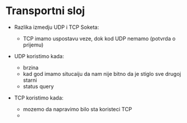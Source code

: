 # Transportni sloj
- Razlika izmedju UDP i TCP Soketa:
  - TCP imamo uspostavu veze, dok kod UDP nemamo (potvrda o prijemu)

- UDP koristimo kada:
  - brzina
  - kad god imamo situcaiju da nam nije bitno da je stiglo sve drugoj starni
  - status query

- TCP koristimo kada:
  - mozemo da napravimo bilo sta koristeci TCP
  - 